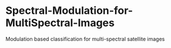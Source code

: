 # Spectral-Modulation-for-MultiSpectral-Images
Modulation based classification for multi-spectral satellite images
